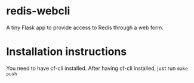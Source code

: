 # redis-webcli

A tiny Flask app to provide access to Redis through a web form.

# Installation instructions

You need to have cf-cli installed. After having cf-cli installed, just run `make push`
